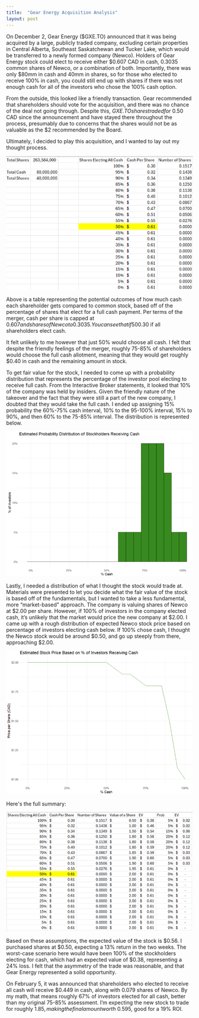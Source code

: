 ```yaml
---
title:  "Gear Energy Acquisition Analysis"
layout: post
---
```

On December 2, Gear Energy ($GXE.TO) announced that it was being acquired by a large, publicly traded company, excluding certain properties in Central Alberta, Southeast Saskatchewan and Tucker Lake, which would be transferred to a newly formed company (Newco). Holders of Gear Energy stock could elect to receive either $0.607 CAD in cash, 0.3035 common shares of Newco, or a combination of both. Importantly, there was only $80mm in cash and 40mm in shares, so for those who elected to receive 100% in cash, you could still end up with shares if there was not enough cash for all of the investors who chose the 100% cash option.   

From the outside, this looked like a friendly transaction. Gear recommended that shareholders should vote for the acquisition, and there was no chance of the deal not going through. Despite this, $GXE.TO shares traded for ~$0.50 CAD since the announcement and have stayed there throughout the process, presumably due to concerns that the shares would not be as valuable as the $2 recommended by the Board.  

Ultimately, I decided to play this acquisition, and I wanted to lay out my thought process.  

![](/assets/photos/gxe1.png)  

Above is a table representing the potential outcomes of how much cash each shareholder gets compared to common stock, based off of the percentage of shares that elect for a full cash payment. Per terms of the merger, cash per share is capped at $0.607 and shares of Newco to 0.3035. You can see that if 50% of shareholders elect all cash, they would get the full cash payment, and that decreases all the way down to ~$0.30 if all shareholders elect cash.  

It felt unlikely to me however that just 50% would choose all cash. I felt that despite the friendly feelings of the merger, roughly 75-85% of shareholders would choose the full cash allotment, meaning that they would get roughly $0.40 in cash and the remaining amount in stock.  

To get fair value for the stock, I needed to come up with a probability distribution that represents the percentage of the investor pool electing to receive full cash. From the Interactive Broker statements, it looked that 10% of the company was held by insiders. Given the friendly nature of the takeover and the fact that they were still a part of the new company, I doubted that they would take the full cash. I ended up assigning 15% probability the 60%-75% cash interval, 10% to the 95-100% interval, 15% to 90%, and then 60% to the 75-85% interval. The distribution is represented below.

![](/assets/photos/gxe2.png)  

Lastly, I needed a distribution of what I thought the stock would trade at. Materials were presented to let you decide what the fair value of the stock is based off of the fundamentals, but I wanted to take a less fundamental, more “market-based" approach. The company is valuing shares of Newco at $2.00 per share. However, if 100% of investors in the company elected cash, it’s unlikely that the market would price the new company at $2.00. I came up with a rough distribution of expected Newco stock price based on percentage of investors electing cash below. If 100% chose cash, I thought the Newco stock would be around $0.50, and go up steeply from there, approaching $2.00.  

![](/assets/photos/gxe3.png)  

Here's the full summary:  

![](/assets/photos/gxe4.png)  

Based on these assumptions, the expected value of the stock is $0.56. I purchased shares at $0.50, expecting a 13% return in the two weeks. The worst-case scenario here would have been 100% of the stockholders electing for cash, which had an expected value of $0.38, representing a 24% loss. I felt that the asymmetry of the trade was reasonable, and that Gear Energy represented a solid opportunity.  

On February 5, it was announced that shareholders who elected to receive all cash will receive $0.449 in cash, along with 0.079 shares of Newco. By my math, that means roughly 67% of investors elected for all cash, better than my original 75-85% assessment. I’m expecting the new stock to trade for roughly $1.85, making the final amount worth ~$0.595, good for a 19% ROI.  
